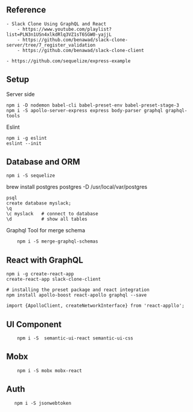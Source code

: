 ## Reference 
    - Slack Clone Using GraphQL and React
        - https://www.youtube.com/playlist?list=PLN3n1USn4xlkdRlq3VZ1sT6SGW0-yajjL
        - https://github.com/benawad/slack-clone-server/tree/7_register_validation
        - https://github.com/benawad/slack-clone-client

    - https://github.com/sequelize/express-example


## Setup 
Server side
```
npm i -D nodemon babel-cli babel-preset-env babel-preset-stage-3
npm i -S apollo-server-express express body-parser graphql graphql-tools

```

Eslint
```
npm i -g eslint
eslint --init
```

## Database and ORM
```
npm i -S sequelize
```
brew install postgres
postgres -D /usr/local/var/postgres
```
psql
create database myslack;
\q
\c myslack   # connect to database
\d           # show all tables
```

Graphql
Tool for merge schema
```
    npm i -S merge-graphql-schemas
```

## React with GraphQL
```
npm i -g create-react-app
create-react-app slack-clone-client

# installing the preset package and react integration
npm install apollo-boost react-apollo graphql --save
```

```
import {ApolloClient, createNetworkInterface} from 'react-appllo';
```

## UI Component
```    
    npm i -S  semantic-ui-react semantic-ui-css
```

## Mobx
```
    npm i -S mobx mobx-react
```

## Auth
```
   npm i -S jsonwebtoken
```